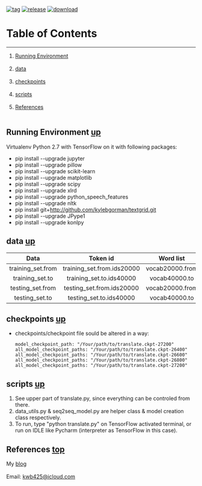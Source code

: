 [![tag][a]][1]
[![release][b]][2]
[![download][c]][3]
# Table of Contents <a name="anchor_main"></a>
---
1. [Running Environment](#anchor_1) <br></br>
2. [data](#anchor_2) <br></br>
3. [checkpoints](#anchor_3) <br></br>
4. [scripts](#anchor_4) <br></br>
5. [References](#anchor_ref) <br></br>

## Running Environment <a name="anchor_1"></a> [up](#anchor_main)
Virtualenv Python 2.7 with TensorFlow on it with following packages:

* pip install --upgrade jupyter
* pip install --upgrade pillow
* pip install --upgrade scikit-learn
* pip install --upgrade matplotlib
* pip install --upgrade scipy
* pip install --upgrade xlrd
* pip install --upgrade python\_speech\_features
* pip install --upgrade nltk
* pip install git+http://github.com/kylebgorman/textgrid.git
* pip install --upgrade JPype1
* pip install --upgrade konlpy

## data <a name="anchor_2"></a> [up](#anchor_main)
| Data               | Token id                    | Word list       |
| :-------:          | :---:                       | :----:          |  
| training\_set.from | training\_set.from.ids20000 | vocab20000.from | 
| training\_set.to   | training\_set.to.ids40000   | vocab40000.to   |  
| testing\_set.from  | testing\_set.from.ids20000  | vocab20000.from | 
| testing\_set.to    | testing\_set.to.ids40000    | vocab40000.to   | 

## checkpoints <a name="anchor_3"></a> [up](#anchor_main)
* checkpoints/checkpoint file sould be altered in a way: 
	
	```
	model_checkpoint_path: "/Your/path/to/translate.ckpt-27200"
	all_model_checkpoint_paths: "/Your/path/to/translate.ckpt-26400"
	all_model_checkpoint_paths: "/Your/path/to/translate.ckpt-26600"
	all_model_checkpoint_paths: "/Your/path/to/translate.ckpt-26800"
	all_model_checkpoint_paths: "/Your/path/to/translate.ckpt-27200"
	```
	
## scripts <a name="anchor_4"></a> [up](#anchor_main)
1. See upper part of translate.py, since everything can be controled from there.
2. data\_utils.py & seq2seq\_model.py are helper class & model creation class respectively.
3. To run, type "python translate.py" on TensorFlow activated terminal, or run on IDLE like Pycharm (interpreter as TensorFlow in this case).

## References <a name="anchor_ref"></a> [top](#anchor_main)
My [blog][4] <br></br>
Email: <kwb425@icloud.com>

<!--Links to addresses, reference Markdowns-->
[1]: https://github.com/kwb425/ENG_to_KOR_Translator_TensorFlow/tags
[2]: https://github.com/kwb425/ENG_to_KOR_Translator_TensorFlow/releases
[3]: https://github.com/kwb425/ENG_to_KOR_Translator_TensorFlow/releases
[4]: http://kwb425.github.io/
<!--Links to images, reference Markdowns-->
[a]: https://img.shields.io/badge/Tag-v1.2-red.svg?style=plastic
[b]: https://img.shields.io/badge/Release-v1.2-green.svg?style=plastic
[c]: https://img.shields.io/badge/Download-Click-blue.svg?style=plastic
